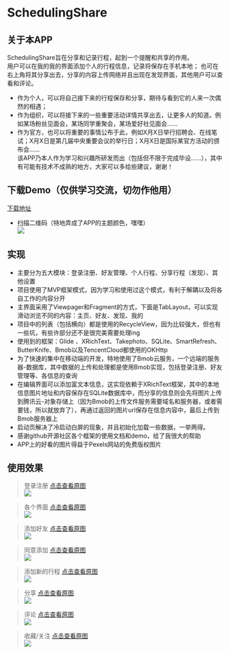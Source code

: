 # SchedulingShare
## 关于本APP
SchedulingShare旨在分享和记录行程，起到一个提醒和共享的作用。<br>
用户可以在我的我的界面添加个人的行程信息，记录将保存在手机本地；
也可在右上角将其分享出去，分享的内容上传网络并且出现在发现界面，其他用户可以查看和评论。<br>
* 作为个人，可以将自己接下来的行程保存和分享，期待与看到它的人来一次偶然的相遇；<br>
* 作为组织，可以将接下来的一些重要活动详情共享出去，让更多人的知道。例如某场粉丝见面会，某场同学重聚会，某场爱好社见面会……<br>
* 作为官方，也可以将重要的事情公布于此，例如X月X日举行招聘会、在线笔试；X月X日是第几届中央重要会议的举行日；X月X日是国际某官方活动的颁布会……<br>
该APP乃本人作为学习和兴趣所研发而出（包括但不限于完成毕设……），其中有可能有技术不成熟的地方，大家可以多给些建议，谢谢！<br>

## 下载Demo（仅供学习交流，切勿作他用）
[下载地址](https://download-1301419202.cos.ap-guangzhou.myqcloud.com/ScheduleShare-debug.apk)<br>
* 扫描二维码（特地弄成了APP的主题颜色，嘿嘿）<br>
![](https://download-1301419202.cos.ap-guangzhou.myqcloud.com/demo_download.png)

## 实现
* 主要分为五大模块：登录注册、好友管理、个人行程、分享行程（发现）、其他设置<br>
* 项目使用了MVP框架模式，因为学习和使用过这个模式，有利于解耦以及将各自工作的内容分开<br>
* 主界面采用了Viewpager和Fragment的方式，下面是TabLayout，可以实现滑动浏览不同的内容：主页、好友、发现、我的<br>
* 项目中的列表（包括横向）都是使用的RecycleView，因为比较强大，但也有一些坑，有些许部分还不是很完美需要处理ing<br>
* 使用到的框架：Glide 、XRichText、Takephoto、SQLite、SmartRefresh、ButterKnife、Bmob以及TencentCloud都使用的OKHttp<br>
* 为了快速的集中在移动端的开发，特地使用了Bmob云服务，一个远端的服务器-数据库，其中数据的上传和处理都是使用Bmob实现，包括登录注册、好友管理等、各信息的查询<br>
* 在编辑界面可以添加富文本信息，这实现依赖于XRichText框架，其中的本地信息图片地址和内容保存在SQLite数据库中，而分享的信息则会先将图片上传到腾讯云-对象存储上（因为Bmob的上传文件服务需要域名和服务器，或者需要钱，所以就放弃了），再通过返回的图片url保存在信息内容中，最后上传到Bmob服务器上<br>
* 启动页解决了冷启动白屏的现象，并且初始化加载一些数据，一举两得。 <br>
* 感谢github开源社区各个框架的使用文档和demo，给了我很大的帮助<br>
* APP上的好看的图片得益于Pexels网站的免费版权图片<br>

         
## 使用效果
> 登录注册 [点击查看原图](https://download-1301419202.cos.ap-guangzhou.myqcloud.com/%E5%88%86%E4%BA%AB.gif) <br>
![](https://download-1301419202.cos.ap-guangzhou.myqcloud.com/%E5%88%86%E4%BA%AB.gif)

> 各个界面 [点击查看原图](https://download-1301419202.cos.ap-guangzhou.myqcloud.com/%E5%90%84%E4%B8%AA%E7%95%8C%E9%9D%A2.gif)<br>
![](https://download-1301419202.cos.ap-guangzhou.myqcloud.com/%E5%90%84%E4%B8%AA%E7%95%8C%E9%9D%A2.gif)

> 添加好友 [点击查看原图](https://download-1301419202.cos.ap-guangzhou.myqcloud.com/%E6%B7%BB%E5%8A%A0%E5%A5%BD%E5%8F%8B.gif)<br>
![](https://download-1301419202.cos.ap-guangzhou.myqcloud.com/%E6%B7%BB%E5%8A%A0%E5%A5%BD%E5%8F%8B.gif)

> 同意添加 [点击查看原图](https://download-1301419202.cos.ap-guangzhou.myqcloud.com/%E5%90%8C%E6%84%8F%E6%B7%BB%E5%8A%A0.gif)<br>
![](https://download-1301419202.cos.ap-guangzhou.myqcloud.com/%E5%90%8C%E6%84%8F%E6%B7%BB%E5%8A%A0.gif)

> 添加新的行程 [点击查看原图](https://download-1301419202.cos.ap-guangzhou.myqcloud.com/%E6%B7%BB%E5%8A%A0.gif)<br>
![](https://download-1301419202.cos.ap-guangzhou.myqcloud.com/%E6%B7%BB%E5%8A%A0.gif)

> 分享 [点击查看原图](https://download-1301419202.cos.ap-guangzhou.myqcloud.com/%E5%88%86%E4%BA%AB.gif)<br>
![](https://download-1301419202.cos.ap-guangzhou.myqcloud.com/%E5%88%86%E4%BA%AB.gif)

> 评论 [点击查看原图](https://download-1301419202.cos.ap-guangzhou.myqcloud.com/%E8%AF%84%E8%AE%BA.gif)<br>
![](https://download-1301419202.cos.ap-guangzhou.myqcloud.com/%E8%AF%84%E8%AE%BA.gif)

> 收藏/关注 [点击查看原图](https://download-1301419202.cos.ap-guangzhou.myqcloud.com/%E6%94%B6%E8%97%8F.gif)<br>
![](https://download-1301419202.cos.ap-guangzhou.myqcloud.com/%E6%94%B6%E8%97%8F.gif)



